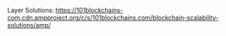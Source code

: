 Layer Solutions:
https://101blockchains-com.cdn.ampproject.org/c/s/101blockchains.com/blockchain-scalability-solutions/amp/


